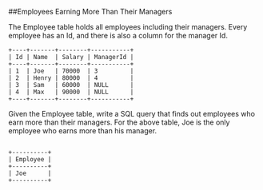 ##Employees Earning More Than Their Managers

The Employee table holds all employees including their managers. Every employee has an Id, and there is also a column for the manager Id.

<pre><code>+----+-------+--------+-----------+
| Id | Name  | Salary | ManagerId |
+----+-------+--------+-----------+
| 1  | Joe   | 70000  | 3         |
| 2  | Henry | 80000  | 4         |
| 3  | Sam   | 60000  | NULL      |
| 4  | Max   | 90000  | NULL      |
+----+-------+--------+-----------+</code></pre>

Given the Employee table, write a SQL query that finds out employees who earn more than their managers. For the above table, Joe is the only employee who earns more than his manager.

<pre><code>
+----------+
| Employee |
+----------+
| Joe      |
+----------+</code></pre>